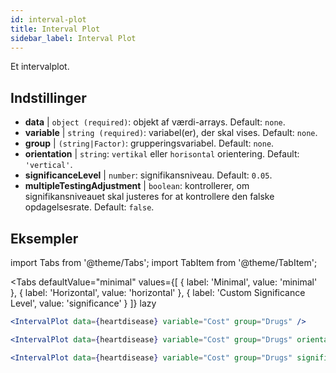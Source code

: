 ```yaml
---
id: interval-plot
title: Interval Plot
sidebar_label: Interval Plot
---
```


Et intervalplot.

## Indstillinger

* __data__ | `object (required)`: objekt af værdi-arrays. Default: `none`.
* __variable__ | `string (required)`: variabel(er), der skal vises. Default: `none`.
* __group__ | `(string|Factor)`: grupperingsvariabel. Default: `none`.
* __orientation__ | `string`: `vertikal` eller `horisontal` orientering. Default: `'vertical'`.
* __significanceLevel__ | `number`: signifikansniveau. Default: `0.05`.
* __multipleTestingAdjustment__ | `boolean`: kontrollerer, om signifikansniveauet skal justeres for at kontrollere den falske opdagelsesrate. Default: `false`.


## Eksempler

import Tabs from '@theme/Tabs';
import TabItem from '@theme/TabItem';

<Tabs
    defaultValue="minimal"
    values={[
        { label: 'Minimal', value: 'minimal' },
        { label: 'Horizontal', value: 'horizontal' },
        { label: 'Custom Significance Level', value: 'significance' }
    ]}
    lazy
>

<TabItem value="minimal">

```jsx live
<IntervalPlot data={heartdisease} variable="Cost" group="Drugs" />
```
</TabItem>

<TabItem value="horizontal">

```jsx live
<IntervalPlot data={heartdisease} variable="Cost" group="Drugs" orientation="horizontal" />
```

</TabItem>

<TabItem value="significance">

```jsx live
<IntervalPlot data={heartdisease} variable="Cost" group="Drugs" significanceLevel={0.01} />
```
</TabItem>

</Tabs>

